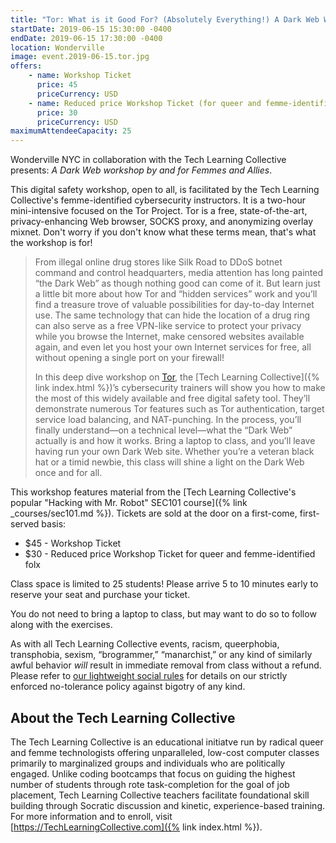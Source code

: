 ```yaml
---
title: "Tor: What is it Good For? (Absolutely Everything!) A Dark Web Workshop by and for Femmes and Allies"
startDate: 2019-06-15 15:30:00 -0400
endDate: 2019-06-15 17:30:00 -0400
location: Wonderville
image: event.2019-06-15.tor.jpg
offers:
    - name: Workshop Ticket
      price: 45
      priceCurrency: USD
    - name: Reduced price Workshop Ticket (for queer and femme-identified folx)
      price: 30
      priceCurrency: USD
maximumAttendeeCapacity: 25
---
```


Wonderville NYC in collaboration with the Tech Learning Collective presents: *A Dark Web workshop by and for Femmes and Allies*.

This digital safety workshop, open to all, is facilitated by the Tech Learning Collective's femme-identified cybersecurity instructors. It is a two-hour mini-intensive focused on the Tor Project. Tor is a free, state-of-the-art, privacy-enhancing Web browser, SOCKS proxy, and anonymizing overlay mixnet. Don't worry if you don't know what these terms mean, that's what the workshop is for!

> From illegal online drug stores like Silk Road to DDoS botnet command and control headquarters, media attention has long painted “the Dark Web” as though nothing good can come of it. But learn just a little bit more about how Tor and “hidden services” work and you’ll find a treasure trove of valuable possibilities for day-to-day Internet use. The same technology that can hide the location of a drug ring can also serve as a free VPN-like service to protect your privacy while you browse the Internet, make censored websites available again, and even let you host your own Internet services for free, all without opening a single port on your firewall!
>
> In this deep dive workshop on [Tor](https://torproject.org/), the [Tech Learning Collective]({% link index.html %})’s cybersecurity trainers will show you how to make the most of this widely available and free digital safety tool. They’ll demonstrate numerous Tor features such as Tor authentication, target service load balancing, and NAT-punching. In the process, you’ll finally understand—on a technical level—what the “Dark Web” actually is and how it works. Bring a laptop to class, and you’ll leave having run your own Dark Web site. Whether you’re a veteran black hat or a timid newbie, this class will shine a light on the Dark Web once and for all.

This workshop features material from the [Tech Learning Collective's popular "Hacking with Mr. Robot" SEC101 course]({% link _courses/sec101.md %}). Tickets are sold at the door on a first-come, first-served basis:

* $45 - Workshop Ticket
* $30 - Reduced price Workshop Ticket for queer and femme-identified folx

Class space is limited to 25 students! Please arrive 5 to 10 minutes early to reserve your seat and purchase your ticket.

You do not need to bring a laptop to class, but may want to do so to follow along with the exercises.

As with all Tech Learning Collective events, racism, queerphobia, transphobia, sexism, “brogrammer,” “manarchist,” or any kind of similarly awful behavior *will* result in immediate removal from class without a refund. Please refer to [our lightweight social rules](https://github.com/AnarchoTechNYC/meta/wiki/Social-rules) for details on our strictly enforced no-tolerance policy against bigotry of any kind.

## About the Tech Learning Collective

The Tech Learning Collective is an educational initiatve run by radical queer and femme technologists offering unparalleled, low-cost computer classes primarily to marginalized groups and individuals who are politically engaged. Unlike coding bootcamps that focus on guiding the highest number of students through rote task-completion for the goal of job placement, Tech Learning Collective teachers facilitate foundational skill building through Socratic discussion and kinetic, experience-based training. For more information and to enroll, visit [https://TechLearningCollective.com]({% link index.html %}).
